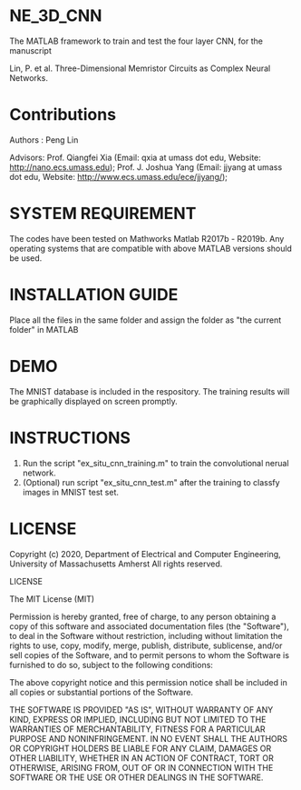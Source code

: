 # NE_3D_CNN

The MATLAB framework to train and test the four layer CNN, for the manuscript

Lin, P. et al. Three-Dimensional Memristor Circuits as Complex Neural Networks.


# Contributions

Authors : Peng Lin

Advisors: 
Prof. Qiangfei Xia (Email: qxia at umass dot edu, Website: http://nano.ecs.umass.edu); Prof. J. Joshua Yang (Email: jjyang at umass dot edu, Website: http://www.ecs.umass.edu/ece/jjyang/); 

# SYSTEM REQUIREMENT

The codes have been tested on Mathworks Matlab R2017b - R2019b.
Any operating systems that are compatible with above MATLAB versions should be used.

# INSTALLATION GUIDE

Place all the files in the same folder and assign the folder as "the current folder" in MATLAB

# DEMO

The MNIST database is included in the respository.
The training results will be graphically displayed on screen promptly.

# INSTRUCTIONS

1. Run the script "ex_situ_cnn_training.m" to train the convolutional nerual network.
2. (Optional) run script "ex_situ_cnn_test.m" after the training to classfy images in MNIST test set.

# LICENSE

Copyright (c) 2020, 
Department of Electrical and Computer Engineering, University of Massachusetts Amherst
All rights reserved.
                      
LICENSE

The MIT License (MIT)

Permission is hereby granted, free of charge, to any person obtaining a copy
of this software and associated documentation files (the "Software"), to deal
in the Software without restriction, including without limitation the rights
to use, copy, modify, merge, publish, distribute, sublicense, and/or sell
copies of the Software, and to permit persons to whom the Software is
furnished to do so, subject to the following conditions:

The above copyright notice and this permission notice shall be included in all
copies or substantial portions of the Software.

THE SOFTWARE IS PROVIDED "AS IS", WITHOUT WARRANTY OF ANY KIND, EXPRESS OR
IMPLIED, INCLUDING BUT NOT LIMITED TO THE WARRANTIES OF MERCHANTABILITY,
FITNESS FOR A PARTICULAR PURPOSE AND NONINFRINGEMENT. IN NO EVENT SHALL THE
AUTHORS OR COPYRIGHT HOLDERS BE LIABLE FOR ANY CLAIM, DAMAGES OR OTHER
LIABILITY, WHETHER IN AN ACTION OF CONTRACT, TORT OR OTHERWISE, ARISING FROM,
OUT OF OR IN CONNECTION WITH THE SOFTWARE OR THE USE OR OTHER DEALINGS IN THE
SOFTWARE.